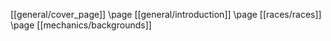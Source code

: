 [[general/cover_page]]
\page
[[general/introduction]]
\page
[[races/races]]
\page
[[mechanics/backgrounds]]
